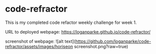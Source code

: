 # code-refractor
This is my completed code refactor weekly challenge for week 1.

URL to deployed webpage: https://loganparke.github.io/code-refractor/

screenshot of webpage: ![alt text](https://github.com/loganparke/code-refractor/assets/images/horiseon screenshot.png?raw=true)


